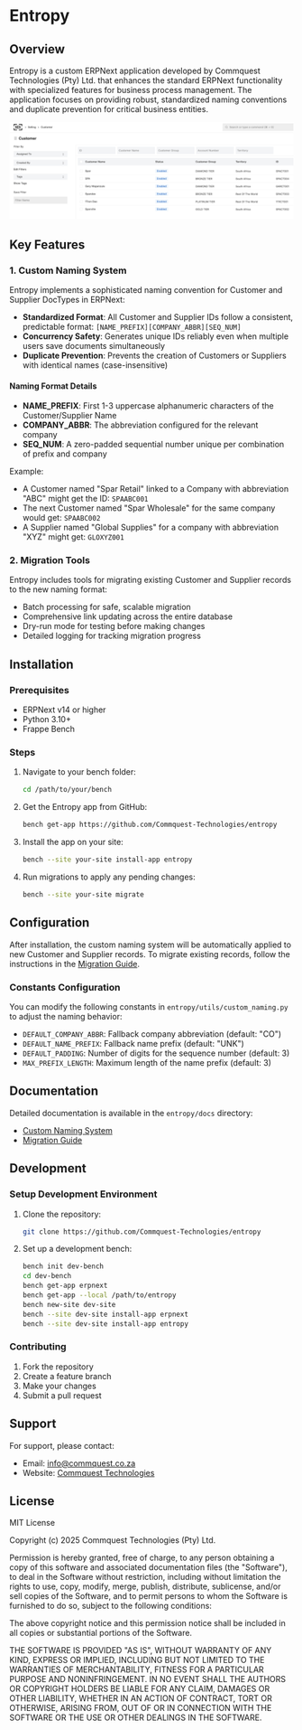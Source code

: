 # Entropy

## Overview

Entropy is a custom ERPNext application developed by Commquest Technologies (Pty) Ltd. that enhances the standard ERPNext functionality with specialized features for business process management. The application focuses on providing robust, standardized naming conventions and duplicate prevention for critical business entities.

![Entropy Demo](docs/assets/entropy-demo-1.png)

## Key Features

### 1. Custom Naming System

Entropy implements a sophisticated naming convention for Customer and Supplier DocTypes in ERPNext:

- **Standardized Format**: All Customer and Supplier IDs follow a consistent, predictable format: `[NAME_PREFIX][COMPANY_ABBR][SEQ_NUM]`
- **Concurrency Safety**: Generates unique IDs reliably even when multiple users save documents simultaneously
- **Duplicate Prevention**: Prevents the creation of Customers or Suppliers with identical names (case-insensitive)

#### Naming Format Details

- **NAME_PREFIX**: First 1-3 uppercase alphanumeric characters of the Customer/Supplier Name
- **COMPANY_ABBR**: The abbreviation configured for the relevant company
- **SEQ_NUM**: A zero-padded sequential number unique per combination of prefix and company

Example:

- A Customer named "Spar Retail" linked to a Company with abbreviation "ABC" might get the ID: `SPAABC001`
- The next Customer named "Spar Wholesale" for the same company would get: `SPAABC002`
- A Supplier named "Global Supplies" for a company with abbreviation "XYZ" might get: `GLOXYZ001`

### 2. Migration Tools

Entropy includes tools for migrating existing Customer and Supplier records to the new naming format:

- Batch processing for safe, scalable migration
- Comprehensive link updating across the entire database
- Dry-run mode for testing before making changes
- Detailed logging for tracking migration progress

## Installation

### Prerequisites

- ERPNext v14 or higher
- Python 3.10+
- Frappe Bench

### Steps

1. Navigate to your bench folder:

   ```bash
   cd /path/to/your/bench
   ```

2. Get the Entropy app from GitHub:

   ```bash
   bench get-app https://github.com/Commquest-Technologies/entropy
   ```

3. Install the app on your site:

   ```bash
   bench --site your-site install-app entropy
   ```

4. Run migrations to apply any pending changes:

   ```bash
   bench --site your-site migrate
   ```

## Configuration

After installation, the custom naming system will be automatically applied to new Customer and Supplier records. To migrate existing records, follow the instructions in the [Migration Guide](entropy/docs/migrate_existing_ids.md).

### Constants Configuration

You can modify the following constants in `entropy/utils/custom_naming.py` to adjust the naming behavior:

- `DEFAULT_COMPANY_ABBR`: Fallback company abbreviation (default: "CO")
- `DEFAULT_NAME_PREFIX`: Fallback name prefix (default: "UNK")
- `DEFAULT_PADDING`: Number of digits for the sequence number (default: 3)
- `MAX_PREFIX_LENGTH`: Maximum length of the name prefix (default: 3)

## Documentation

Detailed documentation is available in the `entropy/docs` directory:

- [Custom Naming System](entropy/docs/custom_naming.md)
- [Migration Guide](entropy/docs/migrate_existing_ids.md)

## Development

### Setup Development Environment

1. Clone the repository:

   ```bash
   git clone https://github.com/Commquest-Technologies/entropy
   ```

2. Set up a development bench:

   ```bash
   bench init dev-bench
   cd dev-bench
   bench get-app erpnext
   bench get-app --local /path/to/entropy
   bench new-site dev-site
   bench --site dev-site install-app erpnext
   bench --site dev-site install-app entropy
   ```

### Contributing

1. Fork the repository
2. Create a feature branch
3. Make your changes
4. Submit a pull request

## Support

For support, please contact:

- Email: [info@commquest.co.za](mailto:info@commquest.co.za)
- Website: [Commquest Technologies](https://www.commquest.co.za)

## License

MIT License

Copyright (c) 2025 Commquest Technologies (Pty) Ltd.

Permission is hereby granted, free of charge, to any person obtaining a copy
of this software and associated documentation files (the "Software"), to deal
in the Software without restriction, including without limitation the rights
to use, copy, modify, merge, publish, distribute, sublicense, and/or sell
copies of the Software, and to permit persons to whom the Software is
furnished to do so, subject to the following conditions:

The above copyright notice and this permission notice shall be included in all
copies or substantial portions of the Software.

THE SOFTWARE IS PROVIDED "AS IS", WITHOUT WARRANTY OF ANY KIND, EXPRESS OR
IMPLIED, INCLUDING BUT NOT LIMITED TO THE WARRANTIES OF MERCHANTABILITY,
FITNESS FOR A PARTICULAR PURPOSE AND NONINFRINGEMENT. IN NO EVENT SHALL THE
AUTHORS OR COPYRIGHT HOLDERS BE LIABLE FOR ANY CLAIM, DAMAGES OR OTHER
LIABILITY, WHETHER IN AN ACTION OF CONTRACT, TORT OR OTHERWISE, ARISING FROM,
OUT OF OR IN CONNECTION WITH THE SOFTWARE OR THE USE OR OTHER DEALINGS IN THE
SOFTWARE.
